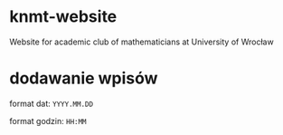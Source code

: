 # knmt-website
Website for academic club of mathematicians at University of Wrocław

# dodawanie wpisów

format dat: `YYYY.MM.DD`

format godzin: `HH:MM`
